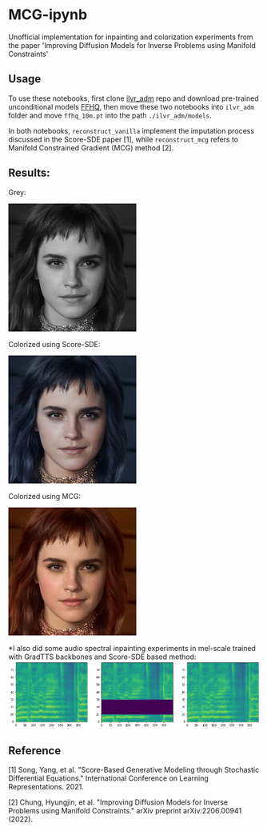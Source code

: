 # MCG-ipynb
Unofficial implementation for inpainting and colorization experiments from the paper 'Improving Diffusion Models for Inverse Problems using Manifold Constraints'

## Usage

To use these notebooks, first clone [ilvr_adm](https://github.com/jychoi118/ilvr_adm) repo and download pre-trained unconditional models [FFHQ](https://drive.google.com/file/d/117Y6Z6-Hg6TMZVIXMmgYbpZy7QvTXign/view?usp=sharing), then move these two notebooks into `ilvr_adm` folder and move `ffhq_10m.pt` into the path `./ilvr_adm/models`.

In both notebooks, `reconstruct_vanilla` implement the imputation process discussed in the Score-SDE paper [1], while `reconstruct_mcg` refers to Manifold Constrained Gradient (MCG) method [2].

## Results:

Grey:

![a](./results/grey.png)

Colorized using Score-SDE:

![b](./results/color_vanilla.png)

Colorized using MCG:

![c](./results/color_mcg.png)

*I also did some audio spectral inpainting experiments in mel-scale trained with GradTTS backbones and Score-SDE based method:
![a](./results/mel_inp.png)

## Reference
[1] Song, Yang, et al. "Score-Based Generative Modeling through Stochastic Differential Equations." International Conference on Learning Representations. 2021.

[2] Chung, Hyungjin, et al. "Improving Diffusion Models for Inverse Problems using Manifold Constraints." arXiv preprint arXiv:2206.00941 (2022).
